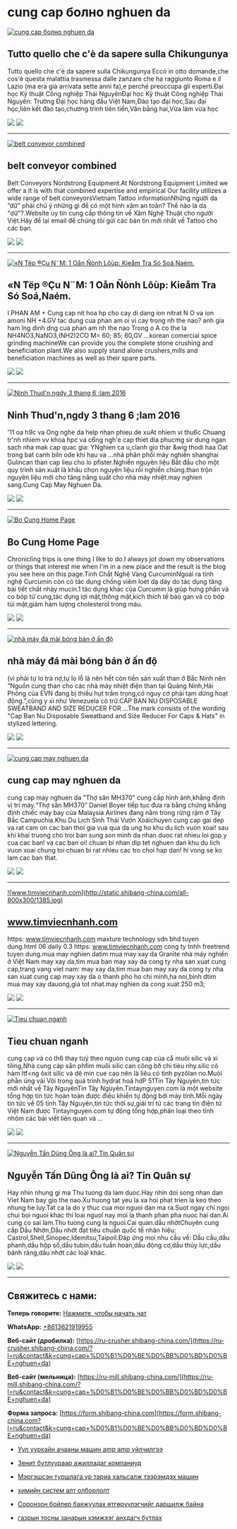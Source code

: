 # cung cap болно nghuen da

<a href="https://swt.shibang-china.com/?l=ru&img&k=cung+cap+%D0%B1%D0%BE%D0%BB%D0%BD%D0%BE+nghuen+da" target="_blank">![cung cap болно nghuen da](http://static.shibang-china.com/all-800x300/158.jpg)</a>

## Tutto quello che c'&#232; da sapere sulla Chikungunya
Tutto quello che c'&#232; da sapere sulla Chikungunya Ecco in otto domande,che cos'&#232; questa malattia trasmessa dalle zanzare che ha raggiunto Roma e il Lazio (ma era gi&#224; arrivata sette anni fa),e perch&#233; preoccupa gli esperti.Đại học Kỹ thuật C&#244;ng nghiệp Th&#225;i Nguy&#234;nĐại học Kỹ thuật C&#244;ng nghiệp Th&#225;i Nguy&#234;n: Trường Đại học h&#224;ng đầu Việt Nam,Đ&#224;o tạo đại học,Sau đại học,li&#234;n kết đ&#224;o tạo,chương tr&#236;nh ti&#234;n tiến,Văn bằng hai,Vừa l&#224;m vừa học


<a href="https://whatsapp.shibangsoft.com/WhatsApp.php" target="_blank" title="WhatsApp">![](http://static.shibang-china.com/icon/whatsapp.png)</a> <a href="https://swt.shibang-china.com/?l=ru&icon&k=cung+cap+%D0%B1%D0%BE%D0%BB%D0%BD%D0%BE+nghuen+da" target="_blank">![](http://static.shibang-china.com/icon/chat-ru.png)</a>

---

<a href="https://swt.shibang-china.com/?l=ru&img&k=cung+cap+%D0%B1%D0%BE%D0%BB%D0%BD%D0%BE+nghuen+da" target="_blank">![belt conveyor combined](http://static.shibang-china.com/all-800x300/207.jpg)</a>

## belt conveyor combined
Belt Conveyors Nordstrong Equipment.At Nordstrong Equipment Limited we offer a It is with that combined expertise and empirical Our facility utilizes a wide range of belt conveyorsVietnam Tattoo informationNhững người da “dữ” phải ch&#250; &#253; những g&#236; để c&#243; một h&#236;nh xăm an to&#224;n? Thế n&#224;o l&#224; da &quot;dữ&quot;?.Website uy t&#237;n cung cấp th&#244;ng tin về Xăm Nghệ Thuật cho người Việt.H&#227;y để lại email để ch&#250;ng t&#244;i gửi c&#225;c bản tin mới nhất về Tattoo cho c&#225;c bạn.


<a href="https://whatsapp.shibangsoft.com/WhatsApp.php" target="_blank" title="WhatsApp">![](http://static.shibang-china.com/icon/whatsapp.png)</a> <a href="https://swt.shibang-china.com/?l=ru&icon&k=cung+cap+%D0%B1%D0%BE%D0%BB%D0%BD%D0%BE+nghuen+da" target="_blank">![](http://static.shibang-china.com/icon/chat-ru.png)</a>

---

<a href="https://swt.shibang-china.com/?l=ru&img&k=cung+cap+%D0%B1%D0%BE%D0%BB%D0%BD%D0%BE+nghuen+da" target="_blank">![&#171;N T&#235;p &#174;&#199;u N&#168;M: 1 O&#229;n &#209;&#242;nh L&#244;&#249;p: Kie&#229;m Tra S&#243; So&#225;,Na&#233;m.](http://static.shibang-china.com/all-800x300/126.jpg)</a>

## &#171;N T&#235;p &#174;&#199;u N&#168;M: 1 O&#229;n &#209;&#242;nh L&#244;&#249;p: Kie&#229;m Tra S&#243; So&#225;,Na&#233;m.
I.PHAN AM + Cung cap nit hoa hp cho cay di dang ion nitrat N O va ion amoni NH +4.GV tac dung cua phan am oi vi cay trong nh the nao? anh gia ham lng dinh dng cua phan am nh the nao Trong o A co the la NH4NO3,NaNO3,(NH2)2CO M= 60; 85; 60,GV …korean comercial spice grinding machineWe can provide you the complete stone crushing and beneficiation plant.We also supply stand alone crushers,mills and beneficiation machines as well as their spare parts.


<a href="https://whatsapp.shibangsoft.com/WhatsApp.php" target="_blank" title="WhatsApp">![](http://static.shibang-china.com/icon/whatsapp.png)</a> <a href="https://swt.shibang-china.com/?l=ru&icon&k=cung+cap+%D0%B1%D0%BE%D0%BB%D0%BD%D0%BE+nghuen+da" target="_blank">![](http://static.shibang-china.com/icon/chat-ru.png)</a>

---

<a href="https://swt.shibang-china.com/?l=ru&img&k=cung+cap+%D0%B1%D0%BE%D0%BB%D0%BD%D0%BE+nghuen+da" target="_blank">![Ninh Thud'n,ngdy 3 thang 6 ;lam 2016](http://static.shibang-china.com/all-800x300/375.jpg)</a>

## Ninh Thud'n,ngdy 3 thang 6 ;lam 2016
'11 oa h9c va Ong nghe da help nhan phieu.de xuAt nhiem vi thu6c Chuang tr'nh nhiem vv khoa hpc va c6ng ngh'e cap thiet dia phucmg sir dung ngan sach nha mak cap quac gia: YNghien ca u,clanh gio thar &amp;wig thodi haa Oat trong bat canh biln ode khi hau va …nh&#224; ph&#226;n phối m&#225;y nghiền shanghai Gulincan than cap lieu cho lo pfister.Nghiền nguy&#234;n liệu Bắt đầu cho một quy tr&#236;nh sản xuất l&#224; kh&#226;u chọn nguy&#234;n liệu rồi nghiền ch&#250;ng.than trộn nguy&#234;n liệu mới cho tăng năng suất cho nh&#224; m&#225;y nhiệt.may nghien sang.Cung Cap May Nghuen Da.


<a href="https://whatsapp.shibangsoft.com/WhatsApp.php" target="_blank" title="WhatsApp">![](http://static.shibang-china.com/icon/whatsapp.png)</a> <a href="https://swt.shibang-china.com/?l=ru&icon&k=cung+cap+%D0%B1%D0%BE%D0%BB%D0%BD%D0%BE+nghuen+da" target="_blank">![](http://static.shibang-china.com/icon/chat-ru.png)</a>

---

<a href="https://swt.shibang-china.com/?l=ru&img&k=cung+cap+%D0%B1%D0%BE%D0%BB%D0%BD%D0%BE+nghuen+da" target="_blank">![Bo Cung Home Page](http://static.shibang-china.com/all-800x300/25.jpg)</a>

## Bo Cung Home Page
Chronicling trips is one thing I like to do.I always jot down my observations or things that interest me when I'm in a new place and the result is the blog you see here on this page.Tinh Chất Nghệ V&#224;ng CurcuminNgo&#224;i ra tinh nghệ Curcumin c&#242;n c&#243; t&#225;c dụng chống vi&#234;m lo&#233;t dạ d&#224;y do t&#225;c dụng tăng b&#224;i tiết chất nh&#224;y mucin.1 t&#225;c dụng kh&#225;c của Curcumin l&#224; gi&#250;p hưng phấn v&#224; co b&#243;p tử cung,t&#225;c dụng lợi mật,th&#244;ng mật,k&#237;ch th&#237;ch tế b&#224;o gan v&#224; co b&#243;p t&#250;i mật,giảm h&#224;m lượng cholesterol trong m&#225;u.


<a href="https://whatsapp.shibangsoft.com/WhatsApp.php" target="_blank" title="WhatsApp">![](http://static.shibang-china.com/icon/whatsapp.png)</a> <a href="https://swt.shibang-china.com/?l=ru&icon&k=cung+cap+%D0%B1%D0%BE%D0%BB%D0%BD%D0%BE+nghuen+da" target="_blank">![](http://static.shibang-china.com/icon/chat-ru.png)</a>

---

<a href="https://swt.shibang-china.com/?l=ru&img&k=cung+cap+%D0%B1%D0%BE%D0%BB%D0%BD%D0%BE+nghuen+da" target="_blank">![nh&#224; m&#225;y đ&#225; m&#224;i b&#243;ng b&#225;n ở ấn độ](http://static.shibang-china.com/all-800x300/1070.jpg)</a>

## nh&#224; m&#225;y đ&#225; m&#224;i b&#243;ng b&#225;n ở ấn độ
(v&#236; phải tự lo trả nợ,tự lo lỗ l&#227; n&#234;n hết c&#242;n tiền sản xuất than ở Bắc Ninh n&#234;n “Nguồn cung than cho c&#225;c nh&#224; m&#225;y nhiệt điện than tại Quảng Ninh,Hải Ph&#242;ng của EVN đang bị thiếu hụt trầm trọng,c&#243; nguy cơ phải tạm dừng hoạt động.”,cũng y x&#236; như Venezuela c&#243; trữ.CAP BAN NU DISPOSABLE SWEATBAND AND SIZE REDUCER FOR …The mark consists of the wording &quot;Cap Ban Nu Disposable Sweatband and Size Reducer For Caps &amp; Hats&quot; in stylized lettering.


<a href="https://whatsapp.shibangsoft.com/WhatsApp.php" target="_blank" title="WhatsApp">![](http://static.shibang-china.com/icon/whatsapp.png)</a> <a href="https://swt.shibang-china.com/?l=ru&icon&k=cung+cap+%D0%B1%D0%BE%D0%BB%D0%BD%D0%BE+nghuen+da" target="_blank">![](http://static.shibang-china.com/icon/chat-ru.png)</a>

---

<a href="https://swt.shibang-china.com/?l=ru&img&k=cung+cap+%D0%B1%D0%BE%D0%BB%D0%BD%D0%BE+nghuen+da" target="_blank">![cung cap may nghuen da](http://static.shibang-china.com/all-800x300/1032.jpg)</a>

## cung cap may nghuen da
cung cap may nghuen da &quot;Thợ săn MH370&quot; cung cấp h&#236;nh ảnh,khẳng định vị tr&#237; m&#225;y.“Thợ săn MH370” Daniel Boyer tiếp tục đưa ra bằng chứng khẳng định chiếc m&#225;y bay của Malaysia Airlines đang nằm trong rừng rậm ở T&#226;y Bắc Campuchia.Khu Du Lịch Sinh Th&#225;i Vườn Xo&#224;ichuyen cung cap gai dep va.rat cam on cac ban thoi gia vua qua da ung ho khu du lich vuon xoai! sau khi khai truong cho troi ban sung son minh da nhan duoc rat nhieu loi gop y cua cac ban! va cac ban oi! chuan bi nhan dip tet nghuen dan khu du lich vuon xoai chung toi chuan bi rat nhieu cac tro choi hap dan! hi vong se ko lam cac ban that.


<a href="https://whatsapp.shibangsoft.com/WhatsApp.php" target="_blank" title="WhatsApp">![](http://static.shibang-china.com/icon/whatsapp.png)</a> <a href="https://swt.shibang-china.com/?l=ru&icon&k=cung+cap+%D0%B1%D0%BE%D0%BB%D0%BD%D0%BE+nghuen+da" target="_blank">![](http://static.shibang-china.com/icon/chat-ru.png)</a>

---

<a href="https://swt.shibang-china.com/?l=ru&img&k=cung+cap+%D0%B1%D0%BE%D0%BB%D0%BD%D0%BE+nghuen+da" target="_blank">![www.timviecnhanh.com](http://static.shibang-china.com/all-800x300/1385.jpg)</a>

## www.timviecnhanh.com
https: www.timviecnhanh.com maxture technology sdn bhd tuyen dung.html 06 daily 0.3 https: www.timviecnhanh.com cong ty tnhh freetrend tuyen dung.mua may nghien datim mua may xay da Granite nh&#224; m&#225;y nghiền ở Việt Nam may xay da,tim mua ban may xay da cong ty nha san xuat cung cap,trang vang viet nam: may xay da,tim mua ban may xay da cong ty nha san xuat cung cap may xay da o thanh pho ho chi minh,ha noi,binh dtim mua may xay dauong,gia tot nhat.may nghien da cong xuat 250 m3;


<a href="https://whatsapp.shibangsoft.com/WhatsApp.php" target="_blank" title="WhatsApp">![](http://static.shibang-china.com/icon/whatsapp.png)</a> <a href="https://swt.shibang-china.com/?l=ru&icon&k=cung+cap+%D0%B1%D0%BE%D0%BB%D0%BD%D0%BE+nghuen+da" target="_blank">![](http://static.shibang-china.com/icon/chat-ru.png)</a>

---

<a href="https://swt.shibang-china.com/?l=ru&img&k=cung+cap+%D0%B1%D0%BE%D0%BB%D0%BD%D0%BE+nghuen+da" target="_blank">![Tieu chuan nganh](http://static.shibang-china.com/all-800x300/1417.jpg)</a>

## Tieu chuan nganh
cung cap v&#224; c&#243; th6 thay tu&#253; theo ngu&#242;n cung cap c&#250;a c&#229; mu&#244;i silic v&#224; xi tiling,Nh&#224; cung c&#224;p s&#229;n phfim mu&#244;i silic can c&#244;ng b&#240; chi ti&#232;u nhy.silic c&#243; h&#224;m Itf&lt;ng &#244;xit silic v&#224; d&#234; min cue cao n&#234;n I&#224; li&#234;u c&#243; tinh pyz&#244;lan no.Mu&#242;i ph&#229;n &#252;ng v&#225;i V&#244;i trong qu&#225; trinh hydrat ho&#225; hdP 51Tin T&#226;y Nguy&#234;n,tin tức mới nhất về T&#226;y Nguy&#234;nTin T&#226;y Nguy&#234;n.Tintaynguyen.com l&#224; một website tổng hợp tin tức ho&#224;n to&#224;n được điều khiển tự động bởi m&#225;y t&#237;nh.Mỗi ng&#224;y tin tức về 05 tỉnh T&#226;y Nguy&#234;n,tin tức thời sự,giải tr&#237; từ c&#225;c trang tin điện tử Việt Nam được Tintaynguyen.com tự động tổng hợp,ph&#226;n loại theo tỉnh nh&#243;m c&#225;c b&#224;i viết li&#234;n quan v&#224; …


<a href="https://whatsapp.shibangsoft.com/WhatsApp.php" target="_blank" title="WhatsApp">![](http://static.shibang-china.com/icon/whatsapp.png)</a> <a href="https://swt.shibang-china.com/?l=ru&icon&k=cung+cap+%D0%B1%D0%BE%D0%BB%D0%BD%D0%BE+nghuen+da" target="_blank">![](http://static.shibang-china.com/icon/chat-ru.png)</a>

---

<a href="https://swt.shibang-china.com/?l=ru&img&k=cung+cap+%D0%B1%D0%BE%D0%BB%D0%BD%D0%BE+nghuen+da" target="_blank">![Nguyễn Tấn Dũng &#212;ng l&#224; ai? Tin Qu&#226;n sự](http://static.shibang-china.com/all-800x300/532.jpg)</a>

## Nguyễn Tấn Dũng &#212;ng l&#224; ai? Tin Qu&#226;n sự
Hay nhin nhung gi ma Thu tuong da lam duoc.Hay nhin doi song nhan dan Viet Nam bay gio the nao.Xu huong tat yeu la xa hoi phat trien la keo theo nhung he luy.Tat ca la do y thuc cua moi nguoi dan ma ra.Suot ngay chi ngoi chui boi nguoi khac thi loai nguoi nay moi la thanh phan pha nuoc hai dan.Ai cung co sai lam.Thu tuong cung la nguoi.Cai quan.dầu nhớtChuy&#234;n cung cấp Dầu Nhờn,Dầu nhớt đạt ti&#234;u chuẩn quốc tế nh&#227;n hiệu: Castrol,Shell,Sinopec,Idemitsu,Taipoil.Đ&#225;p ứng mọi nhu cầu về: Dầu cầu,dầu phanh,dầu hộp số,dầu tubin,dầu tuần ho&#224;n,dầu động cơ,dầu thủy lực,dầu b&#225;nh răng,dầu nhớt c&#225;c loại kh&#225;c.


<a href="https://whatsapp.shibangsoft.com/WhatsApp.php" target="_blank" title="WhatsApp">![](http://static.shibang-china.com/icon/whatsapp.png)</a> <a href="https://swt.shibang-china.com/?l=ru&icon&k=cung+cap+%D0%B1%D0%BE%D0%BB%D0%BD%D0%BE+nghuen+da" target="_blank">![](http://static.shibang-china.com/icon/chat-ru.png)</a>

---
## Свяжитесь с нами:

**Теперь говорите:** [Нажмите, чтобы начать чат](https://swt.shibang-china.com?l=ru&contact&k=cung+cap+%D0%B1%D0%BE%D0%BB%D0%BD%D0%BE+nghuen+da)

**WhatsApp:**  [+8613621919955](https://whatsapp.shibangsoft.com/WhatsApp.php)

**Веб-сайт (дробилка):** [https://ru-crusher.shibang-china.com/](https://ru-crusher.shibang-china.com/?l=ru&contact&k=cung+cap+%D0%B1%D0%BE%D0%BB%D0%BD%D0%BE+nghuen+da)

**Веб-сайт (мельница):** [https://ru-mill.shibang-china.com/](https://ru-mill.shibang-china.com/?l=ru&contact&k=cung+cap+%D0%B1%D0%BE%D0%BB%D0%BD%D0%BE+nghuen+da)

**Форма запроса:** [https://form.shibang-china.com](https://form.shibang-china.com?l=ru&contact&k=cung+cap+%D0%B1%D0%BE%D0%BB%D0%BD%D0%BE+nghuen+da)

* [Уул уурхайн ачааны машин amp amp үйлчилгээ](../129/%D0%A3%D1%83%D0%BB%20%D1%83%D1%83%D1%80%D1%85%D0%B0%D0%B9%D0%BD%20%D0%B0%D1%87%D0%B0%D0%B0%D0%BD%D1%8B%20%D0%BC%D0%B0%D1%88%D0%B8%D0%BD%20amp%20amp%20%D2%AF%D0%B9%D0%BB%D1%87%D0%B8%D0%BB%D0%B3%D1%8D%D1%8D.md)

* [Зенит бутлуураар ажилладаг компаниуд](../129/%D0%97%D0%B5%D0%BD%D0%B8%D1%82%20%D0%B1%D1%83%D1%82%D0%BB%D1%83%D1%83%D1%80%D0%B0%D0%B0%D1%80%20%D0%B0%D0%B6%D0%B8%D0%BB%D0%BB%D0%B0%D0%B4%D0%B0%D0%B3%20%D0%BA%D0%BE%D0%BC%D0%BF%D0%B0%D0%BD%D0%B8%D1%83%D0%B4.md)

* [Мэргэшсэн туршлага үр тариа хальсалж тээрэмдэх машин](../130/%D0%9C%D1%8D%D1%80%D0%B3%D1%8D%D1%88%D1%81%D1%8D%D0%BD%20%D1%82%D1%83%D1%80%D1%88%D0%BB%D0%B0%D0%B3%D0%B0%20%D2%AF%D1%80%20%D1%82%D0%B0%D1%80%D0%B8%D0%B0%20%D1%85%D0%B0%D0%BB%D1%8C%D1%81%D0%B0%D0%BB%D0%B6%20%D1%82%D1%8D%D1%8D%D1%80%D1%8D%D0%BC%D0%B4%D1%8D%D1%85%20%D0%BC%D0%B0%D1%88%D0%B8%D0%BD.md)

* [химийн систем алт олборлолт](../128/%D1%85%D0%B8%D0%BC%D0%B8%D0%B9%D0%BD%20%D1%81%D0%B8%D1%81%D1%82%D0%B5%D0%BC%20%D0%B0%D0%BB%D1%82%20%D0%BE%D0%BB%D0%B1%D0%BE%D1%80%D0%BB%D0%BE%D0%BB%D1%82.md)

* [Соронзон бойлер баяжуулах өтгөрүүлэгчийг даршилж байна](../128/%D0%A1%D0%BE%D1%80%D0%BE%D0%BD%D0%B7%D0%BE%D0%BD%20%D0%B1%D0%BE%D0%B9%D0%BB%D0%B5%D1%80%20%D0%B1%D0%B0%D1%8F%D0%B6%D1%83%D1%83%D0%BB%D0%B0%D1%85%20%D3%A9%D1%82%D0%B3%D3%A9%D1%80%D2%AF%D2%AF%D0%BB%D1%8D%D0%B3%D1%87%D0%B8%D0%B9%D0%B3%20%D0%B4%D0%B0%D1%80%D1%88%D0%B8%D0%BB%D0%B6%20%D0%B1%D0%B0%D0%B9%D0%BD%D0%B0.md)

* [газрын тосны занарын хэмжээг анхдагч бутлах](../129/%D0%B3%D0%B0%D0%B7%D1%80%D1%8B%D0%BD%20%D1%82%D0%BE%D1%81%D0%BD%D1%8B%20%D0%B7%D0%B0%D0%BD%D0%B0%D1%80%D1%8B%D0%BD%20%D1%85%D1%8D%D0%BC%D0%B6%D1%8D%D1%8D%D0%B3%20%D0%B0%D0%BD%D1%85%D0%B4%D0%B0%D0%B3%D1%87%20%D0%B1%D1%83%D1%82%D0%BB%D0%B0%D1%85.md)